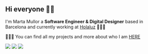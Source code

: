 ## Hi everyone 👋🏻

I'm Marta Mullor a **Software Engineer & Digital Designer** based in Barcelona and currently working at [Holaluz](https://www.holaluz.com/)  👩🏻‍💻

👩🏻‍💻 You can find all my projects and more about who I am <a href="http://www.martamullor.com/" target="_blank">HERE</a>

[![](https://img.shields.io/badge/-Linkedin-blue?style=flat&logo=Linkedin&logoColor=white)](https://www.linkedin.com/in/martamullor/)
[![](https://img.shields.io/badge/-Gmail-c14438?style=flat&logo=Gmail&logoColor=white)](mailto:marta.mullor.polo@gmail.com)
[![](https://img.shields.io/badge/-Instagram-c13584?style=flat&labelColor=c13584&logo=instagram&logoColor=white)](https://www.instagram.com/martamullor/)

